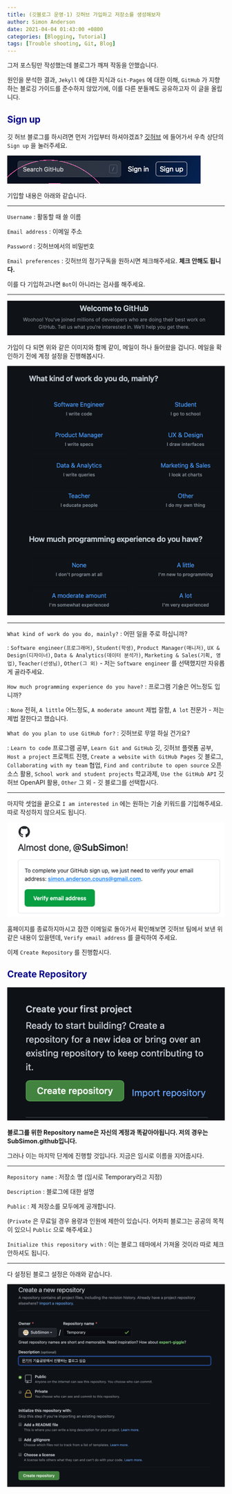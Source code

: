 ```yaml
---
title: (깃블로그 운영-1) 깃허브 가입하고 저장소를 생성해보자 
author: Simon Anderson
date: 2021-04-04 01:43:00 +0800
categories: [Blogging, Tutorial]
tags: [Trouble shooting, Git, Blog]
---
```




그저 포스팅만 작성했는데 블로그가 깨져 작동을 안했습니다.

 원인을 분석한 결과, `Jekyll` 에 대한 지식과 `Git-Pages` 에 대한 이해, `GitHub` 가 지향하는 블로깅 가이드를 준수하지 않았기에, 이를 다른 분들께도 공유하고자 이 글을 올립니다.

## <span style="color:darkblue">Sign up</span>

깃 허브 블로그를 하시려면 먼저 가입부터 하셔야겠죠? [깃허브](https://github.com) 에 들어가서 우측 상단의 `Sign up` 을 눌러주세요.

![img](/assets/img/blog/1_1.png)

기입할 내용은 아래와 같습니다.

---

`Username` : 활동할 때 쓸 이름

`Email address` : 이메일 주소

`Password` : 깃허브에서의 비밀번호

`Email preferences` : 깃허브의 정기구독을 원하시면 체크해주세요. **체크 안해도 됩니다.**



이를 다 기입하고나면 `Bot`이 아니라는 검사를 해주세요.

---

![img](/assets/img/blog/1_2.png)

가입이 다 되면 위와 같은 이미지와 함께 같이, 메일이 하나 들어왔을 겁니다. 메일을 확인하기 전에 계정 설정을 진행해봅시다.

![img](/assets/img/blog/1_4.png)

---

`What kind of work do you do, mainly?` : 어떤 일을 주로 하십니까?

: `Software engineer(프로그래머)`, `Student(학생)`, `Product Manager(매니저)`, `UX & Design(디자이너)`, `Data & Analytics(데이터 분석가)`, `Marketing & Sales(기획, 영업)`, `Teacher(선생님)`, `Other(그 외)` - 저는 `Software engineer` 를 선택했지만 자유롭게 골라주세요.

`How much programming experience do you have?` : 프로그램 기술은 어느정도 입니까?

: `None` 전혀, `A little` 어느정도, `A moderate amount` 제법 잘함, `A lot` 전문가 - 저는 제법 잘한다고 했습니다.

`What do you plan to use GitHub for?` : 깃허브로 무얼 하실 건가요?

: `Learn to code` 프로그램 공부, `Learn Git and GitHub` 깃, 깃허브 플랫폼 공부, `Host a project` 프로젝트 진행, `Create a website with GitHub Pages` 깃 블로그, `Collaborating with my team` 협업, `Find and contribute to open source` 오픈소스 활용, `School work and student projects` 학교과제, `Use the GitHub API` 깃허브 OpenAPI 활용, `Other` 그 외 - 깃 블로그를 선택합시다. 

---

마지막 셋업을 끝으로 `I am interested in` 에는 원하는 기술 키워드를 기입해주세요. 따로 작성하지 않으셔도 됩니다.



![img](/assets/img/blog/1_3.png)

홈페이지를 종료하지마시고 잠깐 이메일로 돌아가서 확인해보면 깃허브 팀에서 보낸 위같은 내용이 있을텐데, `Verify email address` 를 클릭하여 주세요.



이제 `Create Repository` 를 진행합시다.

## <span style="color:darkblue">Create Repository</span>

![img](/assets/img/blog/1_5.png)

**블로그를 위한 Repository name은 자신의 계정과 똑같아야됩니다. 저의 경우는 SubSimon.github입니다.**

그러나 이는 마지막 단계에 진행할 것입니다. 지금은 임시로 이름을 지어줍시다.

---

`Repository name` : 저장소 명 (임시로 Temporary라고 지정)

`Description` : 블로그에 대한 설명

`Public` : 제 저장소를 모두에게 공개합니다.

(`Private` 은 무료일 경우 용량과 인원에 제한이 있습니다. 어차피 블로그는 공공의 목적이 있으니 `Public` 으로 해주세요.)

`Initialize this repository with` : 이는 블로그 테마에서 가져올 것이라 따로 체크 안하셔도 됩니다.

---

다 설정된 블로그 설정은 아래와 같습니다.

![img](/assets/img/blog/1_6.png)

